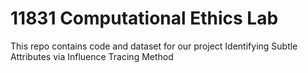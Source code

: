 # 11831 Computational Ethics Lab
This repo contains code and dataset for our project Identifying Subtle Attributes via Influence Tracing Method

